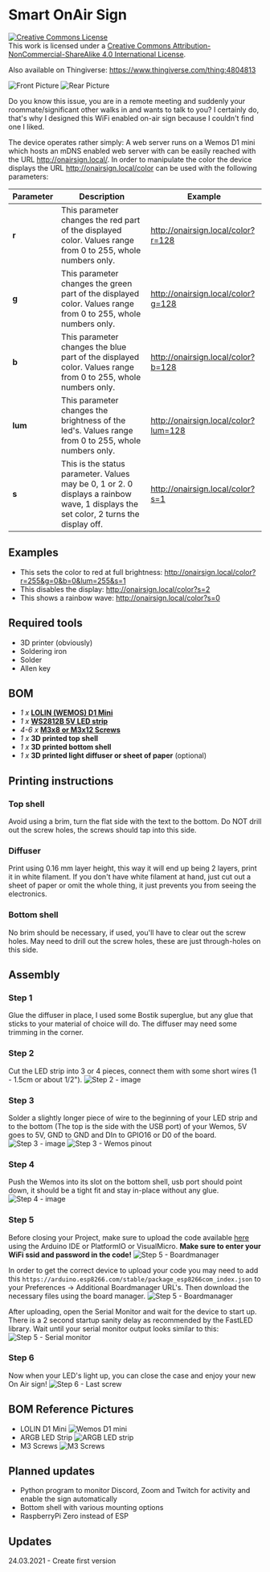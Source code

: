 # Smart OnAir Sign
<a rel="license" href="http://creativecommons.org/licenses/by-nc-sa/4.0/"><img alt="Creative Commons License" style="border-width:0" src="https://i.creativecommons.org/l/by-nc-sa/4.0/88x31.png" /></a><br />This work is licensed under a <a rel="license" href="http://creativecommons.org/licenses/by-nc-sa/4.0/">Creative Commons Attribution-NonCommercial-ShareAlike 4.0 International License</a>.

Also available on Thingiverse: https://www.thingiverse.com/thing:4804813

![Front Picture](Images/Front1.jpg)
![Rear Picture](Images/Rear.jpg)

Do you know this issue, you are in a remote meeting and suddenly your roommate/significant other walks in and wants to talk to you?
I certainly do, that's why I designed this WiFi enabled on-air sign because I couldn't find one I liked.

The device operates rather simply: 
A web server runs on a Wemos D1 mini which hosts an mDNS enabled web server with can be easily reached with the URL http://onairsign.local/. 
In order to manipulate the color the device displays the URL http://onairsign.local/color can be used with the following parameters:

| Parameter | Description                              | Example                              |
|-----------|------------------------------------------|--------------------------------------|
| **r**     | This parameter changes the red part of the displayed color. Values range from 0 to 255, whole numbers only. | http://onairsign.local/color?r=128   |
| **g**     | This parameter changes the green part of the displayed color. Values range from 0 to 255, whole numbers only. | http://onairsign.local/color?g=128   |
| **b**     | This parameter changes the blue part of the displayed color. Values range from 0 to 255, whole numbers only. | http://onairsign.local/color?b=128   |
| **lum**   | This parameter changes the brightness of the led's. Values range from 0 to 255, whole numbers only. | http://onairsign.local/color?lum=128 |
| **s**     | This is the status parameter. Values may be 0, 1 or 2. 0 displays a rainbow wave, 1 displays the set color, 2 turns the display off.  | http://onairsign.local/color?s=1     |

## Examples
- This sets the color to red at full brightness: 
http://onairsign.local/color?r=255&g=0&b=0&lum=255&s=1
- This disables the display: http://onairsign.local/color?s=2
- This shows a rainbow wave: http://onairsign.local/color?s=0

## Required tools
- 3D printer (obviously)
- Soldering iron
- Solder 
- Allen key

## BOM
- *1 x* **[LOLIN (WEMOS) D1 Mini](https://it.aliexpress.com/item/32529101036.html?spm=a2g0s.9042311.0.0.653f4c4dwwleCD)**
- *1 x* **[WS2812B 5V LED strip](https://it.aliexpress.com/item/2036819167.html?spm=a2g0s.9042311.0.0.653f4c4dAy9aew)**
- *4-6 x* **[M3x8 or M3x12 Screws](https://it.aliexpress.com/item/32846918173.html?spm=a2g0s.9042311.0.0.653f4c4dAy9aew)**
- *1 x* **3D printed top shell**
- *1 x* **3D printed bottom shell**
- *1 x* **3D printed light diffuser or sheet of paper** (optional)

## Printing instructions
### Top shell
Avoid using a brim, turn the flat side with the text to the bottom. Do NOT drill out the screw holes, the screws should tap into this side.

### Diffuser
Print using 0.16 mm layer height, this way it will end up being 2 layers, print it in white filament. If you don't have white filament at hand, just cut out a sheet of paper or omit the whole thing, it just prevents you from seeing the electronics.

### Bottom shell
No brim should be necessary, if used, you'll have to clear out the screw holes. May need to drill out the screw holes, these are just through-holes on this side.

## Assembly
### Step 1
Glue the diffuser in place, I used some Bostik superglue, but any glue that sticks to your material of choice will do. 
The diffuser may need some trimming in the corner.

### Step 2
Cut the LED strip into 3 or 4 pieces, connect them with some short wires (1 - 1.5cm or about 1/2"). 
![Step 2 - image](Images/Step2.jpg)

### Step 3
Solder a slightly longer piece of wire to the beginning of your LED strip and to the bottom (The top is the side with the USB port) of your Wemos, 5V goes to 5V, GND to GND and DIn to GPIO16 or D0 of the board.
![Step 3 - image](Images/Step3.jpg)
![Step 3 - Wemos pinout](https://connt.net/wp-content/uploads/2019/03/esp8266-wemos-d1-mini-pinout.png)

### Step 4
Push the Wemos into its slot on the bottom shell, usb port should point down, it should be a tight fit and stay in-place without any glue. 
![Step 4 - image](Images/Step4.jpg)

### Step 5
Before closing your Project, make sure to upload the code available [here](/blob/master/Code/ESP/ESP8622_Code) using the Arduino IDE or PlatformIO or VisualMicro. **Make sure to enter your WiFi ssid and password in the code!** 
![Step 5 - Boardmanager](Images/Step5a.png)

In order to get the correct device to upload your code you may need to add this ``https://arduino.esp8266.com/stable/package_esp8266com_index.json`` to your Preferences -> Additional Boardmanager URL's.
Then download the necessary files using the board manager.
![Step 5 - Boardmanager](Images/Step5b.png)

After uploading, open the Serial Monitor and wait for the device to start up. There is a 2 second startup sanity delay as recommended by the FastLED library.
Wait until your serial monitor output looks similar to this: 
![Step 5 - Serial monitor](Images/Step5c.png)

### Step 6
Now when your LED's light up, you can close the case and enjoy your new On Air sign!
![Step 6 - Last screw](Images/Step6.jpg)


## BOM Reference Pictures
- LOLIN D1 Mini
![Wemos D1 mini](Images/AliExpress1.png)
- ARGB LED Strip
![ARGB LED strip](Images/AliExpress2.png)
- M3 Screws
![M3 Screws](Images/AliExpress3.png)

## Planned updates
- Python program to monitor Discord, Zoom and Twitch for activity and enable the sign automatically
- Bottom shell with various mounting options
- RaspberryPi Zero instead of ESP

## Updates
24.03.2021 - Create first version
